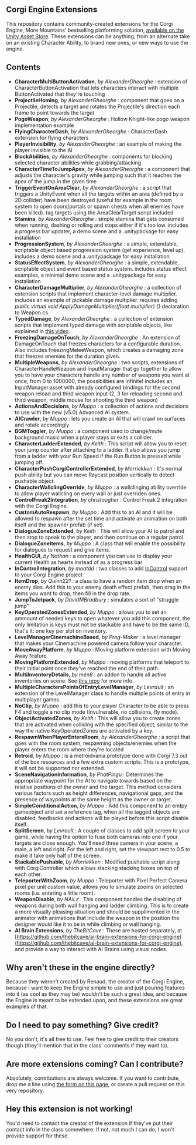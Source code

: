 ## Corgi Engine Extensions
This repository contains community-created extensions for the Corgi Engine, More Mountains' bestselling platforming solution, [available on the Unity Asset Store](https://assetstore.unity.com/packages/templates/systems/corgi-engine-2d-2-5d-platformer-26617?aid=1011lKhG). These extensions can be anything, from an alternate take on an existing Character Ability, to brand new ones, or new ways to use the engine.

## Contents
* **CharacterMultiButtonActivation**, _by AlexanderGheorghe_ : extension of CharacterButtonActivation that lets characters interact with multiple ButtonActivated that they're touching
* **ProjectileHoming**, _by AlexanderGheorghe_ : component that goes on a Projectile, detects a target and rotates the Projectile's direction each frame to point towards the target
* **PogoWeapon**, _by AlexanderGheorghe_ : Hollow Knight-like pogo weapon implementation example
* **FlyingCharacterDash**, _by AlexanderGheorghe_ : CharacterDash extension for flying characters
* **PlayerInvisibility**, _by AlexanderGheorghe_ : an example of making the player invisible to the AI
* **BlockAbilities**, _by AlexanderGheorghe_ : components for blocking selected character abilities while grabbing/attacking
* **CharacterTimeToJumpApex**, _by AlexanderGheorghe_ : a component that adjusts the character's gravity while jumping such that it reaches the apex of the jump in the given time
* **TriggerEventOnAreaClear**, _by AlexanderGheorghe_ : a script that triggers a UnityEvent when all the targets within an area (defined by a 2D collider) have been destroyed (useful for example in the room system to open doors/portals or spawn chests when all enemies have been killed). tag targets using the AreaClearTarget script included
* **Stamina**, _by AlexanderGheorghe_ : simple stamina that gets consumed when running, dashing or rolling and stops either if it's too low. includes a progress bar updater, a demo scene and a .unitypackage for easy installation
* **ProgressionSystem**, _by AlexanderGheorghe_ : a simple, extendable, scriptable object based progression system (get experience, level up). includes a demo scene and a .unitypackage for easy installation
* **StatusEffectSystem**, _by AlexanderGheorghe_ : a simple, extendable, scriptable object and event based status system. includes status effect examples, a minimal demo scene and a .unitypackage for easy installation
* **CharacterDamageMultiplier**, _by AlexanderGheorghe_ : a collection of extension scripts that implement character-level damage multiplier. includes an example of pickable damage multiplier. requires adding _public virtual void ApplyDamageMultiplier(float multiplier) {}_ declaration to Weapon.cs
* **TypedDamage**, _by AlexanderGheorghe_ : a collection of extension scripts that implement typed damage with scriptable objects, like explained in [this video](https://youtu.be/_q21rEaSlAs).
* **FreezingDamageOnTouch**, _by AlexanderGheorghe_ : An extension of DamageOnTouch that freezes characters for a configurable duration. Also includes FreezingMeleeWeapon, which creates a damaging zone that freezes enemies for the duration given.
* **MultipleWeapons**, _by AlexanderGheorghe_ : two scripts, extensions of CharacterHandleWeapon and InputManager that go together to allow you to have your characters handle any number of weapons you want at once, from 0 to 1000000, the possibilities are infinite! includes an InputManager.asset with already configured bindings for the second weapon reload and third weapon input (2, 3 for reloading second and third weapon, middle mouse for shooting the third weapon)
* **ActionsAndDecisions**, _by Muppo_ : a collection of actions and decisions to use with the new (v5.0) Advanced AI system.
* **AICrawler**, _by Muppo_ : lets you create an AI that will crawl on surfaces and rotate accordingly
* **BGMToggler**, _by Muppo_ : a component used to change/mute background music when a player stays or exits a collider.
* **CharacterLadderExtended**, _by Keith_ : This script will allow you to reset your jump counter after attaching to a ladder. It also allows you jump from a ladder with your Run Speed if the Run Button is pressed while jumping off.
* **CharacterPushCorgiControllerExtended**, _by Morriekken_ : It's normal push ability but you can move Raycast position vertically to detect pushable object.
* **CharacterWallclingOverride**, _by Muppo_ : a wallclinging ability override to allow player wallcling on every wall or just overriden ones.
* **ControlFreak2Integration**, _by christougher_ : Control Freak 2 integration with the Corgi Engine.
* **CustomAutoRespawn**, _by Muppo_ : Add this to an AI and it will be allowed to respawn after the set time and activate an animation on both itself and the spawner prefab (if set).
* **DialogueZoneExtended**, _by Keith_ : This will allow your AI to patrol and then stop to speak to the player, and then continue on a regular patrol.
* **DialogueZoneItems**, _by Muppo_ : A class that will enable the possibility for dialogues to request and give items.
* **HealthGUI**, _by Nathan_ : a component you can use to display your current Health as hearts instead of as a progress bar
* **InControlIntegration**, _by moatdd_ : two classes to add [InControl](https://assetstore.unity.com/packages/tools/input-management/incontrol-14695) support to your Corgi Engine project
* **ItemDrop**, _by Quinn221_ : a class to have a random item drop when an enemy dies. Add this to your enemy death effect prefab, then drag in the items you want to drop, then fill in the drop rate.
* **JumpToJetpack**, _by DavidMBradbury_ : simulates a sort of "struggle jump"
* **KeyOperatedZonesExtended**, _by Muppo_ : allows you to set an ammount of needed keys to open whatever you add this component, the only limitation is keys must not be stackable and have to be the same ID, that's it: one key per slot on inventory.
* **LevelManagerCinemachineBased**, _by Prog-Maker_ : a level manager that makes your Cinemachine powered camera follow your character.
* **MoveAwayPlatform**, _by Muppo_ : Moving platform extension with Moving Away feature.
* **MovingPlatformExtended**, _by Muppo_ : moving platforms that teleport to their initial point once they've reached the end of their path.
* **MultiInventoryDetails**, _by men8_ : an addon to handle all active inventories on scene. See [this repo](https://github.com/men8/MultiInventoryDetails) for more info.
* **MultipleCharactersPointsOfEntryLevelManager**, _by Levrault_ : an extension of the LevelManager class to handle multiple points of entry in multiplayer games.
* **NoClip**, _by Muppo_ : add this to your player Character to be able to press F4 and toggle a no clip mode (Invulnerable, no collisions, fly mode).
* **ObjectActivatedZones**, _by Keith_ : This will allow you to create zones that are activated when colliding with the specified object, similar to the way the native KeyOperatedZones are activated by a key.
* **RespawnWhenPlayerEntersRoom**, _by AlexanderGheorghe_ : a script that goes with the room system, respawning objects/enemies when the player enters the room where they're located
* **Retroid**, _by Muppo_ :  is a metroidvania prototype done with Corgi 7.3 out of the box resources and a few extra custom scripts. This is a prototype, it will not be supported nor extended.
* **SceneNavigationInformation**, _by PhatPingu_ : Determines the appropriate waypoint for the AI to navigate towards based on the relative positions of the owner and the target. This method considers various factors such as height differences, navigational gaps, and the presence of waypoints at the same height as the owner or target.
* **SimpleConditionalAction**, _by Muppo_ : Add this component to an emtpy gameobject and set a reference tag, when all the tagged objects are disabled, feedbacks and actions will be played before this script disable itself.
* **SplitScreen**, _by Levrault_ : A couple of classes to add split screen to your game, while having the option to fuse both cameras into one if your targets are close enough. You'll need three camera in your scene, a main, a left and right. For the left and right, set the viewport rect to 0.5 to make it take only half of the screen.
* **StackablePushable**, _by Morriekken_ : Modified pushable script along with CorgiController which allows stacking stacking boxes on top of each other.
* **TeleporterWithZoom**, _by Muppo_ : Teleporter with Pixel Perfect Camera pixel per unit custom value, allows you to simulate zooms on selected rooms (i.e. entering a little room).
* **WeaponDisable**, _by NAiLz_ : This component handles the disabling of weapons during both wall hanging and ladder climbing.  This is to create a more visually pleasing situation and should be supplimented in the animator with animations that include the weapon in the position the designer would like it to be in while climbing or wall hanging.
* **AI Brain Extensions**, _by TheBitCave_ : These are hosted separately, at [https://github.com/thebitcave/ai-brain-extensions-for-corgi-engine](https://github.com/thebitcave/ai-brain-extensions-for-corgi-engine), and provide a way to interact with AI Brains using visual nodes.

## Why aren't these in the engine directly?
Because they weren't created by Renaud, the creator of the Corgi Engine, because I want to keep the Engine simple to use and just pouring features into it (as cool as they may be) wouldn't be such a great idea, and because the Engine is meant to be extended upon, and these extensions are great examples of that.

## Do I need to pay something? Give credit?
No you don't, it's all free to use. Feel free to give credit to their creators though (they'll mention that in the class' comments if they want to).

## Are more extensions coming? Can I contribute?
Absolutely, contributions are always welcome. If you want to contribute, drop me a line using [the form on this page](http://corgi-engine.moremountains.com/corgi-engine-contact), or create a pull request on this very repository.

## Hey this extension is not working!
You'd need to contact the creator of the extension if they've put their contact info in the class somewhere. If not, not much I can do, I won't provide support for these.
